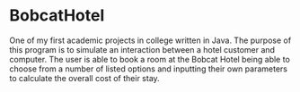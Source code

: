 # BobcatHotel
One of my first academic projects in college written in Java. 
The purpose of this program is to simulate an interaction between a hotel customer and computer. The user is able to book a room at the Bobcat Hotel being able to choose from a number of listed options and inputting their own parameters to calculate the overall cost of their stay.
